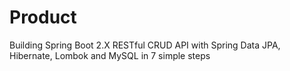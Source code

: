 # Product
Building Spring Boot 2.X RESTful CRUD API with Spring Data JPA, Hibernate, Lombok and MySQL in 7 simple steps
